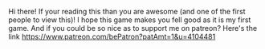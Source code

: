 Hi there! If your reading this than you are awesome (and one of the first people to view this)! I hope this game makes you fell good as it is my first game. And if you could be so nice as to support me on patreon? Here's the link https://www.patreon.com/bePatron?patAmt=1&u=4104481
